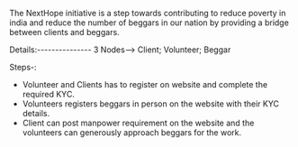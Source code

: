 The NextHope initiative is a step towards contributing to reduce poverty in india and reduce the number of beggars in our nation by providing a bridge between clients and beggars.

Details:---------------
3 Nodes--> Client; Volunteer; Beggar


Steps-:
- Volunteer and Clients has to register on website and complete the required KYC.
- Volunteers registers beggars in person on the website with their KYC details.
- Client can post manpower requirement on the website and the volunteers can generously approach beggars for the work.

